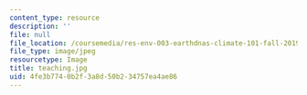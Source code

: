 ```yaml
---
content_type: resource
description: ''
file: null
file_location: /coursemedia/res-env-003-earthdnas-climate-101-fall-2019/4fe3b7740b2f3a8d50b234757ea4ae86_teaching.jpg
file_type: image/jpeg
resourcetype: Image
title: teaching.jpg
uid: 4fe3b774-0b2f-3a8d-50b2-34757ea4ae86
---
```

